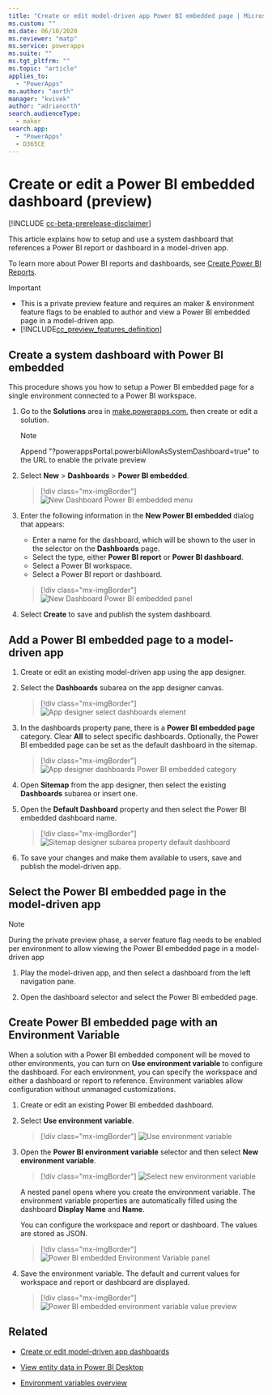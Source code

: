 ```yaml
---
title: "Create or edit model-driven app Power BI embedded page | MicrosoftDocs"
ms.custom: ""
ms.date: 06/10/2020
ms.reviewer: "matp"
ms.service: powerapps
ms.suite: ""
ms.tgt_pltfrm: ""
ms.topic: "article"
applies_to: 
  - "PowerApps"
ms.author: "aorth"
manager: "kvivek"
author: "adrianorth"
search.audienceType: 
  - maker
search.app: 
  - "PowerApps"
  - D365CE
---
```

# Create or edit a Power BI embedded dashboard (preview)

[!INCLUDE [cc-beta-prerelease-disclaimer](../../includes/cc-beta-prerelease-disclaimer.md)]

This article explains how to setup and use a system dashboard that references a Power BI report or dashboard in a model-driven app. 

To learn more about Power BI reports and dashboards, see <a href="https://docs.microsoft.com/power-bi/create-reports/">Create Power BI Reports</a>. 

> [!IMPORTANT]
> - This is a private preview feature and requires an maker & environment feature flags to be enabled to author and view a Power BI embedded page in a model-driven app.
> - [!INCLUDE[cc_preview_features_definition](../../includes/cc-preview-features-definition.md)]


## Create a system dashboard with Power BI embedded

This procedure shows you how to setup a Power BI embedded page for a single environment connected to a Power BI workspace. 

1. Go to the **Solutions** area in <a href="https://make.powerapps.com">make.powerapps.com</a>, then create or edit a solution. 

    > [!NOTE]
    > Append "?powerappsPortal.powerbiAllowAsSystemDashboard=true" to the URL to enable the private preview

2. Select **New** > **Dashboards** > **Power BI embedded**.

    > [!div class="mx-imgBorder"] 
    > ![New Dashboard Power BI embedded menu](media/create-edit-powerbi-embedded-page/new-dashboard-powerbi-embedded-preview.png "New Dashboard Power BI embedded menu")

3. Enter the following information in the **New Power BI embedded** dialog that appears: 
   -  Enter a name for the dashboard, which will be shown to the user in the selector on the **Dashboards** page. 
   - Select the type, either **Power BI report** or **Power BI dashboard**. 
   - Select a Power BI workspace. 
   - Select a Power BI report or dashboard.

    > [!div class="mx-imgBorder"] 
    > ![New Dashboard Power BI embedded panel](media/create-edit-powerbi-embedded-page/new-dashboard-powerbi-embedded-panel.png "New Dashboard Power BI embedded panel")

4. Select **Create** to save and publish the system dashboard. 

## Add a Power BI embedded page to a model-driven app

1. Create or edit an existing model-driven app using the app designer.

2. Select the **Dashboards** subarea on the app designer canvas. 

    > [!div class="mx-imgBorder"] 
    > ![App designer select dashboards element](media/create-edit-powerbi-embedded-page/app-designer-select-dashboards-element.png "App designer select dashboards element")

3. In the dashboards property pane, there is a **Power BI embedded page** category. Clear **All** to select specific dashboards. Optionally, the Power BI embedded page can be set as the default dashboard in the sitemap.

    > [!div class="mx-imgBorder"] 
    > ![App designer dashboards Power BI embedded category](media/create-edit-powerbi-embedded-page/app-designer-dashboards-powerbi-embedded-category.png "App designer dashboards Power BI embedded category")

4. Open **Sitemap** from the app designer, then select the existing **Dashboards** subarea or insert one.

5. Open the **Default Dashboard** property and then select the Power BI embedded dashboard name.

    > [!div class="mx-imgBorder"] 
    > ![Sitemap designer subarea property default dashboard](media/create-edit-powerbi-embedded-page/sitemap-designer-subarea-property-default-dashboard.png "Sitemap designer subarea property default dashboard")

6. To save your changes and make them available to users, save and publish the model-driven app.

## Select the Power BI embedded page in the model-driven app 

  > [!Note]
  > During the private preview phase, a server feature flag needs to be enabled per environment to allow viewing the Power BI embedded page in a model-driven app 

1. Play the model-driven app, and then select a dashboard from the left navigation pane. 

2. Open the dashboard selector and select the Power BI embedded page. 


<!-- Reference this section for "Use environment variable" Learn more link -->
## Create Power BI embedded page with an Environment Variable

When a solution with a Power BI embedded component will be moved to other environments, you can turn on **Use environment variable** to configure the dashboard. For each environment, you can specify the workspace and either a dashboard or report to reference. Environment variables allow configuration without unmanaged customizations.

1. Create or edit an existing Power BI embedded dashboard.

2. Select **Use environment variable**.

    > [!div class="mx-imgBorder"] 
    > ![Use environment variable](media/create-edit-powerbi-embedded-page/power-bi-embedded-use-environment-variable.png "Use environment variable")

3. Open the **Power BI environment variable** selector and then select **New environment variable**.

    > [!div class="mx-imgBorder"] 
    > ![Select new environment variable](media/create-edit-powerbi-embedded-page/power-bi-embedded-new-environment-variable.png  "Select new environment variable")

    A nested panel opens where you create the environment variable. The environment variable properties are automatically filled using the dashboard **Display Name** and **Name**.

    You can configure the workspace and report or dashboard. The values are stored as JSON. 

    > [!div class="mx-imgBorder"] 
    > ![Power BI embedded Environment Variable panel](media/create-edit-powerbi-embedded-page/powerbi-embedded-env-var-panel.png  "Power BI embedded Environment Variable panel")

4. Save the environment variable. The default and current values for workspace and report or dashboard are displayed. 

    > [!div class="mx-imgBorder"] 
    > ![Power BI embedded environment variable value preview](media/create-edit-powerbi-embedded-page/power-bi-embedded-environment-variable-value-preview.png  "Power BI embedded environment variable value preview")

## Related

* [Create or edit model-driven app dashboards](create-edit-dashboards.md)

* [View entity data in Power BI Desktop](../common-data-service/view-entity-data-power-bi.md)

* [Environment variables overview](../common-data-service/environmentvariables.md)
